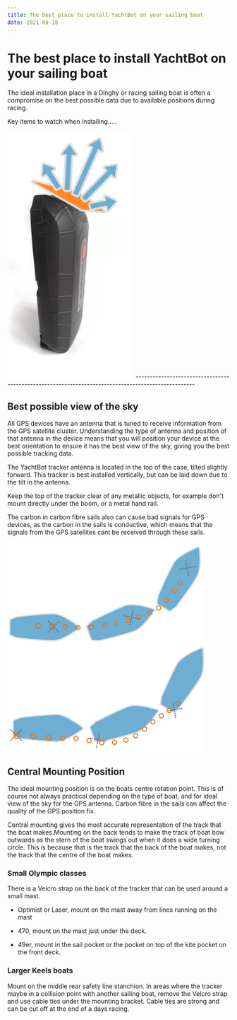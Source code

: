 ```yaml
---
title: The best place to install YachtBot on your sailing boat
date: 2021-08-18
---
```


# The best place to install YachtBot on your sailing boat

The ideal installation place in a Dinghy or racing sailing boat is often a compromise on the best possible data due to available positions during racing.

Key items to watch when installing.....

<img src="../../../assets/images/YachtBot_GPS_clear.png" alt="" width="286.829px" height="560px" />
---------------------------------------------------------------------------------------------------

## Best possible view of the sky

All GPS devices have an antenna that is tuned to receive information from the GPS satellite cluster. Understanding the type of antenna and position of that antenna in the device means that you will position your device at the best orientation to ensure it has the best view of the sky, giving you the best possible tracking data.

The YachtBot tracker antenna is located in the top of the case, tilted slightly forward. This tracker is best installed vertically, but can be laid down due to the tilt in the antenna.

Keep the top of the tracker clear of any metallic objects, for example don't mount directly under the boom, or a metal hand rail.

The carbon in carbon fibre sails also can cause bad signals for GPS devices, as the carbon in the sails is conductive, which means that the signals from the GPS satellites cant be received through these sails.

<img src="../../../assets/images/blob1448579292055.png" alt=""  />

## Central Mounting Position

The ideal mounting position is on the boats centre rotation point. This is of course not always practical depending on the type of boat, and for ideal view of the sky for the GPS antenna. Carbon fibre in the sails can affect the quality of the GPS position fix.

Central mounting gives the most accurate representation of the track that the boat makes.Mounting on the back tends to make the track of boat bow outwards as the stern of the boat swings out when it does a wide turning circle. This is because that is the track that the back of the boat makes, not the track that the centre of the boat makes.

### Small Olympic classes

There is a Velcro strap on the back of the tracker that can be used around a small mast.

- Optimist or Laser, mount on the mast away from lines running on the mast

- 470, mount on the mast just under the deck.

- 49er, mount in the sail pocket or the pocket on top of the kite pocket on the front deck.

### Larger Keels boats

Mount on the middle rear safety line stanchion.​ In areas where the tracker maybe in a collision point with another sailing boat, remove the Velcro strap and use cable ties under the mounting bracket. Cable ties are strong and can be cut off at the end of a days racing.
